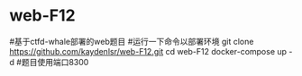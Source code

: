 # web-F12
#基于ctfd-whale部署的web题目
#运行一下命令以部署环境
git clone https://github.com/kaydenlsr/web-F12.git
cd web-F12
docker-compose up -d
#题目使用端口8300
